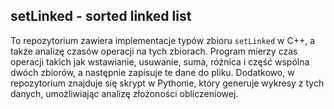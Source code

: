 ## setLinked - sorted linked list

To repozytorium zawiera implementacje typów zbioru `setLinked` w C++, a także analizę czasów operacji na tych zbiorach. Program mierzy czas operacji takich jak wstawianie, usuwanie, suma, różnica i część wspólna dwóch zbiorów, a następnie zapisuje te dane do pliku. Dodatkowo, w repozytorium znajduje się skrypt w Pythonie, który generuje wykresy z tych danych, umożliwiając analizę złożoności obliczeniowej.

